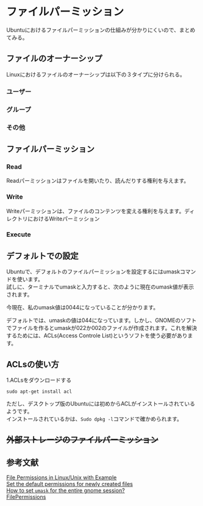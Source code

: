 # ファイルパーミッション
Ubuntuにおけるファイルパーミッションの仕組みが分かりにくいので、まとめてみる。
## ファイルのオーナーシップ
Linuxにおけるファイルのオーナーシップは以下の３タイプに分けられる。
### ユーザー

### グループ

### その他

## ファイルパーミッション
### Read
Readパーミッションはファイルを開いたり、読んだりする権利を与えます。
### Write
Writeパーミッションは、ファイルのコンテンツを変える権利を与えます。ディレクトリにおけるWriteパーミッション
### Execute

<!--
## ファイルマネージャーでの取扱い
### ファイルの場合
ファイルにおいて、プログラムとして実行可能かどうかはチェックポックスで一括して設定できる。
Read-only=r--  
Read and write=rw-  
None=---
### フォルダーの場合
List files only=r--  
Access files=r-x  
Create and delete files=rwx  
None=---
-->

## デフォルトでの設定
Ubuntuで、デフォルトのファイルパーミッションを設定するにはumaskコマンドを使います。  
試しに、ターミナルでumaskと入力すると、次のように現在のumask値が表示されます。

今現在、私のumask値は0044になっていることが分かります。

デフォルトでは、umaskの値は044になっています。しかし、GNOMEのソフトでファイルを作るとumaskが022か002のファイルが作成されます。これを解決するためには、ACLs(Access Controle List)というソフトを使う必要があります。

<!--
参考  
044=-rw--w--w-, drwx-wx-wx  
022=-rw-r--r--, drwxr-xr-x   gedit  
002=-rw-rw-r--, drwxrwxr-x   nautilus, others
-->
## ACLsの使い方
1.ACLsをダウンロードする
```
sudo apt-get install acl
```
ただし、デスクトップ版のUbuntuには初めからACLがインストールされているようです。  
インストールされているかは、`Sudo dpkg -l`コマンドで確かめられます。

## ~~外部ストレージのファイルパーミッション~~

## 参考文献
[File Permissions in Linux/Unix with Example](https://www.guru99.com/file-permissions.html)  
[Set the default permissions for newly created files](https://geek-university.com/linux/set-the-default-permissions-for-newly-created-files/)  
[How to set `umask` for the entire gnome session?](https://unix.stackexchange.com/questions/254378/how-to-set-umask-for-the-entire-gnome-session)  
[FilePermissions](https://help.ubuntu.com/community/FilePermissions)
